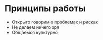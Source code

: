 # Принципы работы

- Открыто говорим о проблемах и рисках
- Не делаем ничего зря
- Общаемся культурно
